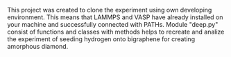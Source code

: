 This project was created to clone the experiment using own developing environment. This means that LAMMPS and VASP have already installed on your machine and successfully connected with PATHs.
Module "deep.py" consist of functions and classes with methods helps to recreate and analize the experiment of seeding hydrogen onto bigraphene for creating amorphous diamond.
